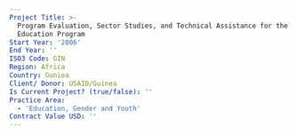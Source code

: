 ```yaml
---
Project Title: >-
  Program Evaluation, Sector Studies, and Technical Assistance for the Basic
  Education Program
Start Year: '2006'
End Year: ''
ISO3 Code: GIN
Region: Africa
Country: Guniea
Client/ Donor: USAID/Guinea
Is Current Project? (true/false): ''
Practice Area:
  - 'Education, Gender and Youth'
Contract Value USD: ''
---
```

